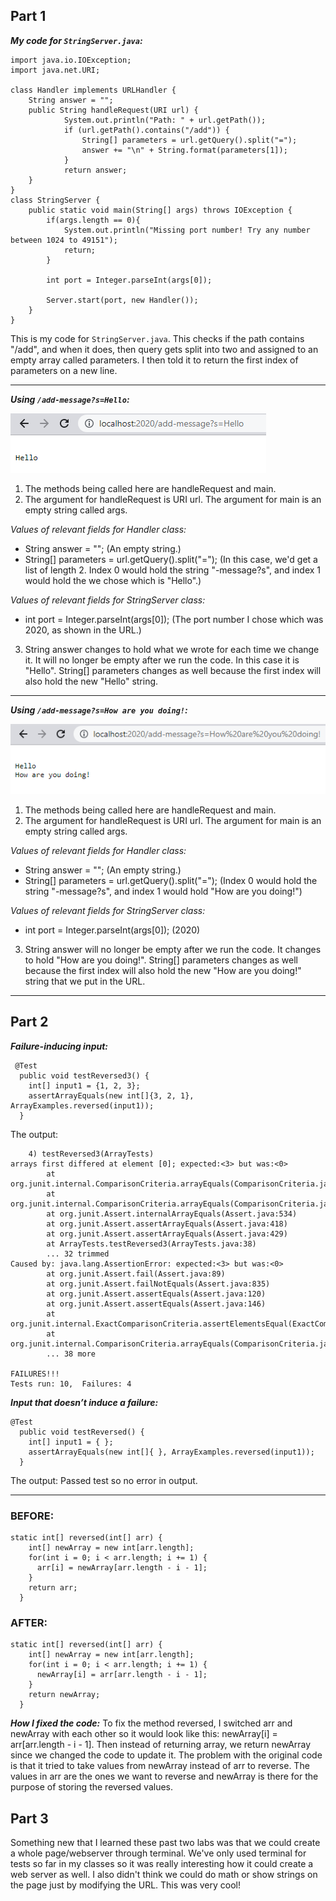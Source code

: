 ## Part 1

***My code for ```StringServer.java```:***
```
import java.io.IOException;
import java.net.URI;

class Handler implements URLHandler {
    String answer = "";
    public String handleRequest(URI url) {
            System.out.println("Path: " + url.getPath());
            if (url.getPath().contains("/add")) {
                String[] parameters = url.getQuery().split("=");
                answer += "\n" + String.format(parameters[1]);
            }
            return answer;
    }   
}
class StringServer {
    public static void main(String[] args) throws IOException {
        if(args.length == 0){
            System.out.println("Missing port number! Try any number between 1024 to 49151");
            return;
        }

        int port = Integer.parseInt(args[0]);

        Server.start(port, new Handler());
    }
}
```

This is my code for ```StringServer.java```. This checks if the path contains "/add", and when it does, then query gets split into two and assigned to an empty array called parameters. I then told it to return the first index of parameters on a new line.

---

***Using ```/add-message?s=Hello```:***

![Image](webpage1.PNG)

1. The methods being called here are handleRequest and main. 
2. The argument for handleRequest is URI url. The argument for main is an empty string called args. 

*Values of relevant fields for Handler class:*
- String answer = ""; (An empty string.)
- String[] parameters = url.getQuery().split("="); (In this case, we'd get a list of length 2. Index 0 would hold the string "-message?s", and index 1 would hold the   <string> we chose which is "Hello".)

 *Values of relevant fields for StringServer class:*
 - int port = Integer.parseInt(args[0]); (The port number I chose which was 2020, as shown in the URL.)
    
    
    
3. String answer changes to hold what we wrote for <string> each time we change it. It will no longer be empty after we run the code. In this case it is "Hello". String[] parameters changes as well because the first index will also hold the new "Hello" string. 
---

***Using ```/add-message?s=How are you doing!```:***

![Image](webpage2.PNG)
  
1. The methods being called here are handleRequest and main. 
2. The argument for handleRequest is URI url. The argument for main is an empty string called args. 

*Values of relevant fields for Handler class:*
  -  String answer = ""; (An empty string.)
  -  String[] parameters = url.getQuery().split("="); (Index 0 would hold the string "-message?s", and index 1 would hold "How are you doing!")

 *Values of relevant fields for StringServer class:*
  - int port = Integer.parseInt(args[0]); (2020)
    
    
    
3. String answer will no longer be empty after we run the code. It changes to hold "How are you doing!". String[] parameters changes as well because the first index will also hold the new "How are you doing!" string that we put in the URL. 

---

## Part 2
***Failure-inducing input:***
```
 @Test
  public void testReversed3() {
    int[] input1 = {1, 2, 3};
    assertArrayEquals(new int[]{3, 2, 1}, ArrayExamples.reversed(input1));
  }
 ```
The output:
  
```
    4) testReversed3(ArrayTests)
arrays first differed at element [0]; expected:<3> but was:<0>
        at org.junit.internal.ComparisonCriteria.arrayEquals(ComparisonCriteria.java:78)
        at org.junit.internal.ComparisonCriteria.arrayEquals(ComparisonCriteria.java:28)
        at org.junit.Assert.internalArrayEquals(Assert.java:534)
        at org.junit.Assert.assertArrayEquals(Assert.java:418)
        at org.junit.Assert.assertArrayEquals(Assert.java:429)
        at ArrayTests.testReversed3(ArrayTests.java:38)
        ... 32 trimmed
Caused by: java.lang.AssertionError: expected:<3> but was:<0>
        at org.junit.Assert.fail(Assert.java:89)
        at org.junit.Assert.failNotEquals(Assert.java:835)
        at org.junit.Assert.assertEquals(Assert.java:120)
        at org.junit.Assert.assertEquals(Assert.java:146)
        at org.junit.internal.ExactComparisonCriteria.assertElementsEqual(ExactComparisonCriteria.java:8)
        at org.junit.internal.ComparisonCriteria.arrayEquals(ComparisonCriteria.java:76)
        ... 38 more

FAILURES!!!
Tests run: 10,  Failures: 4
```
  
***Input that doesn’t induce a failure:***
```
@Test
  public void testReversed() {
    int[] input1 = { };
    assertArrayEquals(new int[]{ }, ArrayExamples.reversed(input1));
  }
```
The output: Passed test so no error in output. 

---
### BEFORE:
```
static int[] reversed(int[] arr) {
    int[] newArray = new int[arr.length];
    for(int i = 0; i < arr.length; i += 1) {
      arr[i] = newArray[arr.length - i - 1];
    }
    return arr;
  }
 ```
  
### AFTER:
```
static int[] reversed(int[] arr) {
    int[] newArray = new int[arr.length];
    for(int i = 0; i < arr.length; i += 1) {
      newArray[i] = arr[arr.length - i - 1];
    }
    return newArray;
  }
```
***How I fixed the code:***
To fix the method reversed, I switched arr and newArray with each other so it would look like this: newArray[i] = arr[arr.length - i - 1]. Then instead of returning array, we return newArray since we changed the code to update it. The problem with the original code is that it tried to take values from newArray instead of arr to reverse. The values in arr are the ones we want to reverse and newArray is there for the purpose of storing the reversed values. 
  
## Part 3

Something new that I learned these past two labs was that we could create a whole page/webserver through terminal. We've only used terminal for tests so far in my classes so it was really interesting how it could create a web server as well. I also didn't think we could do math or show strings on the page just by modifying the URL. This was very cool!
